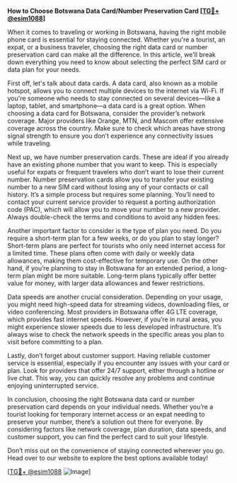 **How to Choose Botswana Data Card/Number Preservation Card [[TG💪+ @esim1088](https://t.me/s/esim1088)]**

When it comes to traveling or working in Botswana, having the right mobile phone card is essential for staying connected. Whether you're a tourist, an expat, or a business traveler, choosing the right data card or number preservation card can make all the difference. In this article, we'll break down everything you need to know about selecting the perfect SIM card or data plan for your needs.

First off, let's talk about data cards. A data card, also known as a mobile hotspot, allows you to connect multiple devices to the internet via Wi-Fi. If you're someone who needs to stay connected on several devices—like a laptop, tablet, and smartphone—a data card is a great option. When choosing a data card for Botswana, consider the provider’s network coverage. Major providers like Orange, MTN, and Mascom offer extensive coverage across the country. Make sure to check which areas have strong signal strength to ensure you don’t experience any connectivity issues while traveling.

Next up, we have number preservation cards. These are ideal if you already have an existing phone number that you want to keep. This is especially useful for expats or frequent travelers who don’t want to lose their current number. Number preservation cards allow you to transfer your existing number to a new SIM card without losing any of your contacts or call history. It’s a simple process but requires some planning. You’ll need to contact your current service provider to request a porting authorization code (PAC), which will allow you to move your number to a new provider. Always double-check the terms and conditions to avoid any hidden fees.

Another important factor to consider is the type of plan you need. Do you require a short-term plan for a few weeks, or do you plan to stay longer? Short-term plans are perfect for tourists who only need internet access for a limited time. These plans often come with daily or weekly data allowances, making them cost-effective for temporary use. On the other hand, if you’re planning to stay in Botswana for an extended period, a long-term plan might be more suitable. Long-term plans typically offer better value for money, with larger data allowances and fewer restrictions.

Data speeds are another crucial consideration. Depending on your usage, you might need high-speed data for streaming videos, downloading files, or video conferencing. Most providers in Botswana offer 4G LTE coverage, which provides fast internet speeds. However, if you’re in rural areas, you might experience slower speeds due to less developed infrastructure. It’s always wise to check the network speeds in the specific areas you plan to visit before committing to a plan.

Lastly, don’t forget about customer support. Having reliable customer service is essential, especially if you encounter any issues with your card or plan. Look for providers that offer 24/7 support, either through a hotline or live chat. This way, you can quickly resolve any problems and continue enjoying uninterrupted service.

In conclusion, choosing the right Botswana data card or number preservation card depends on your individual needs. Whether you’re a tourist looking for temporary internet access or an expat needing to preserve your number, there’s a solution out there for everyone. By considering factors like network coverage, plan duration, data speeds, and customer support, you can find the perfect card to suit your lifestyle. 

Don’t miss out on the convenience of staying connected wherever you go. Head over to our website to explore the best options available today! 

[[TG💪+ @esim1088](https://t.me/s/esim1088) ![Image](https://i.postimg.cc/Y0z9fWf4/image.png)]